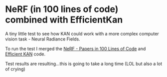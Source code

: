 # NeRF (in 100 lines of code) combined with EfficientKan

A tiny little test to see how KAN could work with a more complex computer vision task - Neural Radiance Fields.

To run the test I merged the [NeRF - Papers in 100 Lines of Code](https://github.com/MaximeVandegar/Papers-in-100-Lines-of-Code/tree/65b52864c6df3b4bfb77bc74ce922b7dfcfd07c8/NeRF_Representing_Scenes_as_Neural_Radiance_Fields_for_View_Synthesis) and [Efficient KAN](https://github.com/Blealtan/efficient-kan) code.

Test results are resulting...this is going to take a long time (LOL but also a lot of crying)